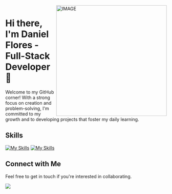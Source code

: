 <img align="right" width="345" src="https://steamuserimages-a.akamaihd.net/ugc/1869553886388207956/EFF4D03D2C308E1D1609327F94EC7D407511461B/" alt="IMAGE">

# Hi there, I'm Daniel Flores - Full-Stack Developer 👋

Welcome to my GitHub corner! With a strong focus on creation and problem-solving, I'm committed to my growth and to developing projects that foster my daily learning.

## Skills
[![My Skills](https://skillicons.dev/icons?i=java,js,python,spring,kafka,docker,kubernetes)](https://skillicons.dev)
[![My Skills](https://skillicons.dev/icons?i=nodejs,express,react,redux,tailwind,postgres,mongo)](https://skillicons.dev)

## Connect with Me

Feel free to get in touch if you're interested in collaborating.


[<img src="https://img.shields.io/badge/gmail-%23DD0031.svg?&style=for-the-badge&logo=gmail&logoColor=white">](mailto:daniel.floresvargas666@gmail.com)


